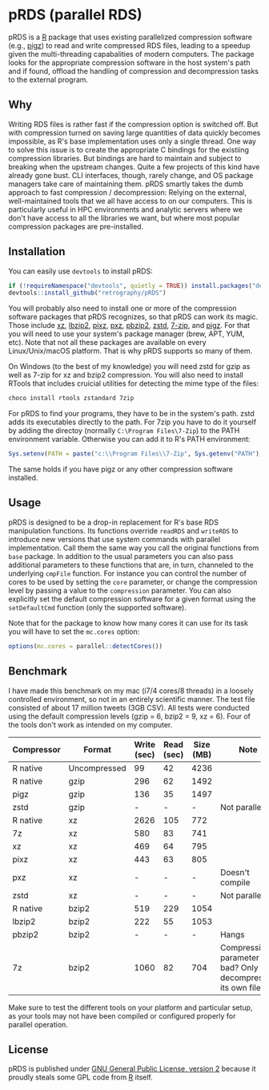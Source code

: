 # pRDS (parallel RDS)

pRDS is a [R](https://www.r-project.org) package that uses existing parallelized 
compression software (e.g., [pigz](https://github.com/madler/pigz)) to read and 
write compressed RDS files, leading to a speedup given the multi-threading 
capabalities of modern computers. The package looks for the appropriate 
compression software in the host system's path and if found, offload the 
handling of compression and decompression tasks to the external program. 

## Why

Writing RDS files is rather fast if the compression option is switched off. But
with compression turned on saving large quantities of data quickly becomes 
impossible, as R's base implementation uses only a single thread. One way to 
solve this issue is to create the appropriate C bindings for the existiing 
compression libraries. But bindings are hard to maintain and subject to breaking
when the upstream changes. Quite a few projects of this kind have already gone 
bust. CLI interfaces, though, rarely change, and OS package managers take care
of maintaining them. pRDS smartly takes the dumb approach to fast compression /
decompression: Relying on the external, well-maintained tools that we all have
access to on our computers. This is particularly useful in HPC environments and
analytic servers where we don't have access to all the libraries we want, but 
where most popular compression packages are pre-installed.

## Installation

You can easily use `devtools` to install pRDS:

```R
if (!requireNamespace("devtools", quietly = TRUE)) install.packages("devtools")
devtools::install_github("retrography/pRDS")
```

You will probably also need to install one or more of the compression software
packages that pRDS recognizes, so that pRDS can work its magic. Those include 
[xz](https://github.com/xz-mirror/xz), [lbzip2](https://github.com/kjn/lbzip2),
[pixz](https://github.com/vasi/pixz), [pxz](https://github.com/jnovy/pxz),
[pbzip2](https://github.com/ruanhuabin/pbzip2), 
[zstd](https://github.com/facebook/zstd), 
[7-zip](https://sourceforge.net/projects/sevenzip/), and 
[pigz](https://github.com/madler/pigz). For that you will need to use your 
system's package manager (brew, APT, YUM, etc). Note that not all these packages 
are available on every Linux/Unix/macOS platform. That is why pRDS supports so 
many of them.

On Windows (to the best of my knowledge) you will need zstd for gzip as well as 
7-zip for xz and bzip2 compression. You will also need to install RTools that 
includes cruicial utilities for detecting the mime type of the files:

```bat
choco install rtools zstandard 7zip
```

For pRDS to find your programs, they have to be in the system's path. zstd adds
its executables directly to the path. For 7zip you have to do it yourself by 
adding the directoy (normally `C:\Program Files\7-Zip`) to the PATH environment
variable. Otherwise you can add it to R's PATH environment:

```R
Sys.setenv(PATH = paste("c:\\Program Files\\7-Zip", Sys.getenv("PATH"), sep=";"))
```

The same holds if you have pigz or any other compression software installed.

## Usage

pRDS is designed to be a drop-in replacement for R's base RDS manipulation 
functions. Its functions override `readRDS` and `writeRDS` to introduce new 
versions that use system commands with parallel implementation. Call them the 
same way you call the original functions from `base` package. In addition to 
the usual parameters you can also pass additional parameters to these functions
that are, in turn, channeled to the underlying `cmpFile` function. For 
instance you can control the number of cores to be used by setting the `core`
parameter, or change the compression level by passing a value to the
`compression` parameter. You can also explicitly set the default compression 
software for a given format using the `setDefaultCmd` function (only the 
supported software).

Note that for the package to know how many cores it can use for its task you
will have to set the `mc.cores` option:

```R
options(mc.cores = parallel::detectCores())
```

## Benchmark

I have made this benchmark on my mac (i7/4 cores/8 threads) in a loosely controlled environment, so not in an entirely scientific manner. The test file consisted of about 17 million tweets (3GB CSV). All tests were conducted using the default compression levels (gzip = 6, bzip2 = 9, xz = 6). Four of the tools don't work as intended on my computer.

| Compressor | Format       | Write (sec) | Read (sec) | Size (MB) | Note                                                        |
| ---------- | ------------ | ----------- | ---------- | --------- | ----------------------------------------------------------- |
| R native   | Uncompressed | 99          | 42         | 4236      |                                                             |
| R native   | gzip         | 296         | 62         | 1492      |                                                             |
| pigz       | gzip         | 136         | 35         | 1497      |                                                             |
| zstd       | gzip         | -           | -          | -         | Not parallel                                                |
| R native   | xz           | 2626        | 105        | 772       |                                                             |
| 7z         | xz           | 580         | 83         | 741       |                                                             |
| xz         | xz           | 469         | 64         | 795       |                                                             |
| pixz       | xz           | 443         | 63         | 805       |                                                             |
| pxz        | xz           | -           | -          | -         | Doesn't compile                                             |
| zstd       | xz           | -           | -          | -         | Not parallel                                                |
| R native   | bzip2        | 519         | 229        | 1054      |                                                             |
| lbzip2     | bzip2        | 222         | 55         | 1053      |                                                             |
| pbzip2     | bzip2        | -           | -          | -         | Hangs                                                       |
| 7z         | bzip2        | 1060        | 82         | 704       | Compression parameter bad? Only decompresses its own files. |

Make sure to test the different tools on your platform and particular setup, as your tools may not have been compiled or configured properly for parallel operation.

## License

pRDS is published under [GNU General Public License, version 2](https://www.gnu.org/licenses/old-licenses/gpl-2.0.en.html) because it proudly
steals some GPL code from [R](https://www.r-project.org) itself.  

